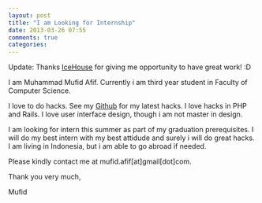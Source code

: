 ```yaml
---
layout: post
title: "I am Looking for Internship"
date: 2013-03-26 07:55
comments: true
categories: 
---
```


Update: Thanks [IceHouse] for giving me opportunity to have great work! :D

I am Muhammad Mufid Afif. Currently i am third year student in Faculty of <F24>Computer Science.

I love to do hacks. See my [Github] for my latest hacks. I love hacks in PHP and Rails. I love user interface design, though i am not master in design.

I am looking for intern this summer as part of my graduation prerequisites. I will do my best intern with my best attidude and surely i will do great hacks. I am living in Indonesia, but i am able to go abroad if needed.

Please kindly contact me at mufid.afif[at]gmail[dot]com.

Thank you very much,

Mufid

[Github]: https://github.com/mufid
[IceHouse]: http://turbo2010.wordpress.com/2013/06/24/kerja-praktik-di-pt-ice-house-cari-dapat-nyaris-telat-dan-jatuh-cinta/
